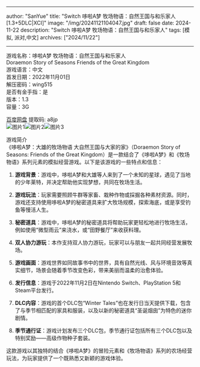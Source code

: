 
---
author: "SanYue"
title: "Switch 哆啦A梦 牧场物语：自然王国与和乐家人[1.3+5DLC|XCI]"
image: "/img/20241121104047.jpg"
draft: false
date: 2024-11-22
description: "Switch 哆啦A梦 牧场物语：自然王国与和乐家人"
tags: [模拟, 派对,中文]
archives: ["2024/11/22"]

---

游戏名称：哆啦A梦 牧场物语：自然王国与和乐家人   
Doraemon Story of Seasons Friends of the Great Kingdom    
游戏语言：中文  
首发日期：2022年11月01日  
解压密码：wing515  
是否有金手指：是  
版本：1.3   
容量：3G

[百度网盘](https://pan.baidu.com/s/1BMvXFLZRWxlk8yEW4QmIrw) 提取码: a8jp  
![图片1](/img/4fc43f.jpg)![图片2](/img/2c22ef.jpg)![图片3](/img/0eeac0.jpg)  

游戏简介  
《哆啦A梦：大雄的牧场物语 大自然王国与大家的家》（Doraemon Story of Seasons: Friends of the Great Kingdom）是一款结合了《哆啦A梦》和《牧场物语》系列元素的模拟经营游戏。以下是该游戏的一些特点和信息：

1. **游戏背景**：游戏中，哆啦A梦和大雄等人来到了一个未知的星球，遇见了当地的少年莱特，并决定帮助他实现梦想，共同在牧场生活。

2. **游戏玩法**：玩家需要照顾牛群等家畜、栽种作物或採掘各种素材资源。同时，游戏还支持使用哆啦A梦的秘密道具来扩大牧场规模，探索海底，或是享受钓鱼等慢活人生。

3. **秘密道具**：游戏中，哆啦A梦的秘密道具将帮助玩家更轻松地进行牧场生活，例如使用“微型雨云”来浇水，或“田野餐厅”来收获料理。

4. **双人协力游玩**：本作支持双人协力游玩，玩家可以与朋友一起共同经营发展牧场。

5. **游戏画面**：游戏世界如同故事书中的世界，具有自然光线、风与环境音效等真实细节，场景会随着季节改变色彩，带来美丽而温柔的治愈体验。

6. **发行信息**：游戏于2022年11月2日在Nintendo Switch、PlayStation 5和Steam平台发行。

7. **DLC内容**：游戏的首个DLC包“Winter Tales”也在发行日当天提供下载，包含了与季节相匹配的家具和服装，以及以新的秘密道具“圣诞烟囱”为特色的迷你剧情。

8. **季节通行证**：游戏计划发布三个DLC包，季节通行证包括所有三个DLC包以及特别奖励——高级作物种子套装。

这款游戏以其独特的结合《哆啦A梦》的冒险元素和《牧场物语》系列的农场经营玩法，为玩家提供了一个既熟悉又新颖的游戏体验。

